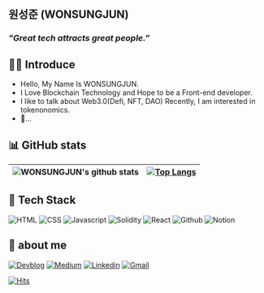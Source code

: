 ## 원성준 (WONSUNGJUN) 

### *"Great tech attracts great people.”*
  
## 👋🏻 Introduce
- Hello, My Name Is WONSUNGJUN.
- I Love Blockchain Technology and Hope to be a Front-end developer.
- I like to talk about Web3.0(Defi, NFT, DAO) Recently, I am interested in tokenonomics.
- 🐢...

## 📊 GitHub stats
![WONSUNGJUN's github stats](https://github-readme-stats.vercel.app/api?username=WONSUNGJUN&show_icons=true) | [![Top Langs](https://github-readme-stats.vercel.app/api/top-langs/?username=WONSUNGJUN&layout=compact)](https://github.com/anuraghazra/github-readme-stats)
| ----------- | ------------ |

## 🔭 Tech Stack

![HTML](https://img.shields.io/badge/html-E34F26?style=for-the-badge&logo=html5&logoColor=white)
![CSS](https://img.shields.io/badge/css-1572B6?style=for-the-badge&logo=css3&logoColor=white)
![Javascript](https://img.shields.io/badge/javascript-F7DF1E?style=for-the-badge&logo=javascript&logoColor=white)
![Solidity](https://img.shields.io/badge/solidity-363636?style=for-the-badge&logo=solidity&logoColor=white)
![React](https://img.shields.io/badge/react-61DAFB?style=for-the-badge&logo=react&logoColor=white)
![Github](https://img.shields.io/badge/Git-F05032?style=for-the-badge&logo=Git&logoColor=white)
![Notion](https://img.shields.io/badge/Notion-000000?style=for-the-badge&logo=Notion&logoColor=white)

<!-- ![Typescript](https://img.shields.io/badge/tylescript-3178C6?style=for-the-badge&logo=typescript&logoColor=white) -->

<!-- ![Redux](https://img.shields.io/badge/redux-764ABC?style=for-the-badge&logo=redux&logoColor=white) -->
<!-- ![NextJs](https://img.shields.io/badge/next.js-000000?style=for-the-badge&logo=next.js&logoColor=white) -->
<!-- ![NodeJS](https://img.shields.io/badge/node.js-339933?style=for-the-badge&logo=node.js&logoColor=white) -->
<!-- ![Bootstrap](https://img.shields.io/badge/Bootstrap-7952B3?style=for-the-badge&logo=Bootstrap&logoColor=white) -->
<!-- ![Tailwindcss](https://img.shields.io/badge/TailwindCSS-06B6D4?style=for-the-badge&logo=TailwindCSS&logoColor=white) -->

<!-- ![Mysql](https://img.shields.io/badge/MySQL-4479A1?style=for-the-badge&logo=MySQL&logoColor=white) -->
<!-- ![MongoDB](https://img.shields.io/badge/MongoDB-47A248?style=for-the-badge&logo=MongoDB&logoColor=white) -->

<!-- ![Trello](https://img.shields.io/badge/Trello-0052CC?style=for-the-badge&logo=Trello&logoColor=white) -->
<!-- ![Slack](https://img.shields.io/badge/Slack-4A154B?style=for-the-badge&logo=Slack&logoColor=white) -->

## 🤔 about me

[![Devblog](https://img.shields.io/badge/DevBlog-535D6C?style=flat-square&logo=Blogger&logoColor=white)](https://iwannabethedevelop.tistory.com/)
[![Medium](https://img.shields.io/badge/Medium-000000?style=flat-square&logo=Medium&logoColor=white)](https://medium.com/@theacro)
[![Linkedin](https://img.shields.io/badge/LinkedIn-0A66C2?style=flat-square&logo=LinkedIn&logoColor=white)](https://linkedin.com/in/wonsungjun)
[![Gmail](https://img.shields.io/badge/Gmail-EA4335?style=flat-square&logo=Gmail&logoColor=white)](mailto:adrwss2@gmail.com)
<!-- [![Facebook](https://img.shields.io/badge/Facebook-1877F2?style=flat-square&logo=Facebook&logoColor=white)](https://www.facebook.com/profile.php?id=100039244788829) -->
<!-- [![Instagram](https://img.shields.io/badge/Instagram-E4405F?style=flat-square&logo=Instagram&logoColor=white)](https://www.instagram.com/w_sungjun/) -->
<!-- [![Twitter](https://img.shields.io/badge/Twitter-1DA1F2?style=flat-square&logo=Twitter&logoColor=white)](https://twitter.com/TheAcro_) -->

[![Hits](https://hits.seeyoufarm.com/api/count/incr/badge.svg?url=https%3A%2F%2Fgithub.com%2Fwonsungjun%2Fhit-counter&count_bg=%2379C83D&title_bg=%23555555&icon=&icon_color=%23E7E7E7&title=hits&edge_flat=false)](https://hits.seeyoufarm.com)
